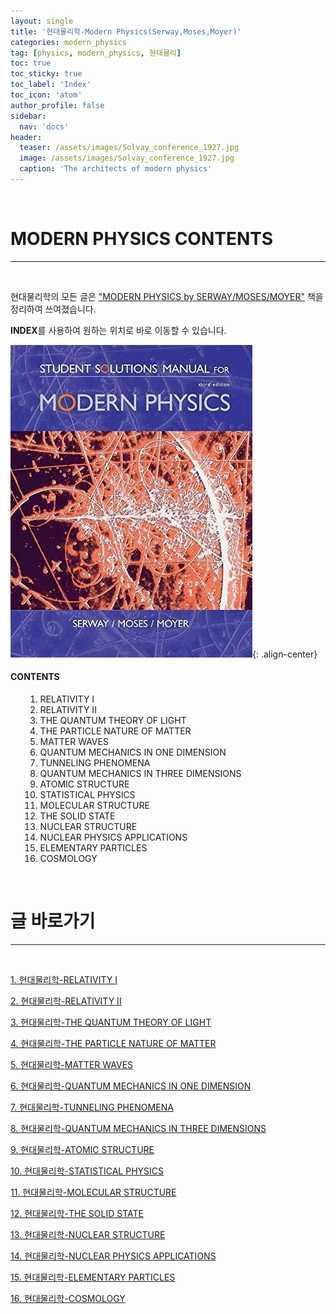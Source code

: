 ```yaml
---
layout: single
title: '현대물리학-Modern Physics(Serway,Moses,Moyer)'
categories: modern_physics
tag: [physics, modern_physics, 현대물리]
toc: true
toc_sticky: true
toc_label: 'Index'
toc_icon: 'atom'
author_profile: false
sidebar:
  nav: 'docs'
header:
  teaser: /assets/images/Solvay_conference_1927.jpg
  image: /assets/images/Solvay_conference_1927.jpg
  caption: 'The architects of modern physics'
---
```


<br>

# MODERN PHYSICS CONTENTS

---

<br>

현대물리학의 모든 글은 ["MODERN PHYSICS by SERWAY/MOSES/MOYER"](https://www.amazon.com/Physics-International-Raymond-Madison-Clement/dp/B010WFFPU2) 책을 정리하여 쓰여졌습니다.

**INDEX**를 사용하여 원하는 위치로 바로 이동할 수 있습니다.

![image-center](/assets/images/modernphysics_cover.jpg){: .align-center}

<div class="notice--info">
<h4>CONTENTS</h4>
<ul>
    <ol>
        <li>RELATIVITY I</li>
        <li>RELATIVITY II</li>
        <li>THE QUANTUM THEORY OF LIGHT</li>
        <li>THE PARTICLE NATURE OF MATTER</li>
        <li>MATTER WAVES</li>
        <li>QUANTUM MECHANICS IN ONE DIMENSION</li>
        <li>TUNNELING PHENOMENA</li>
        <li>QUANTUM MECHANICS IN THREE DIMENSIONS</li>
        <li>ATOMIC STRUCTURE</li>
        <li>STATISTICAL PHYSICS</li>
        <li>MOLECULAR STRUCTURE</li>
        <li>THE SOLID STATE</li>
        <li>NUCLEAR STRUCTURE</li>
        <li>NUCLEAR PHYSICS APPLICATIONS</li>
        <li>ELEMENTARY PARTICLES</li>
        <li>COSMOLOGY</li>
    </ol>
</ul>
</div>
<br>

# 글 바로가기

---

<br>

[1. 현대물리학-RELATIVITY I]()

[2. 현대물리학-RELATIVITY II]()

[3. 현대물리학-THE QUANTUM THEORY OF LIGHT]()

[4. 현대물리학-THE PARTICLE NATURE OF MATTER]()

[5. 현대물리학-MATTER WAVES]()

[6. 현대물리학-QUANTUM MECHANICS IN ONE DIMENSION]()

[7. 현대물리학-TUNNELING PHENOMENA]()

[8. 현대물리학-QUANTUM MECHANICS IN THREE DIMENSIONS]()

[9. 현대물리학-ATOMIC STRUCTURE]()

[10. 현대물리학-STATISTICAL PHYSICS]()

[11. 현대물리학-MOLECULAR STRUCTURE]()

[12. 현대물리학-THE SOLID STATE]()

[13. 현대물리학-NUCLEAR STRUCTURE]()

[14. 현대물리학-NUCLEAR PHYSICS APPLICATIONS]()

[15. 현대물리학-ELEMENTARY PARTICLES]()

[16. 현대물리학-COSMOLOGY]()
